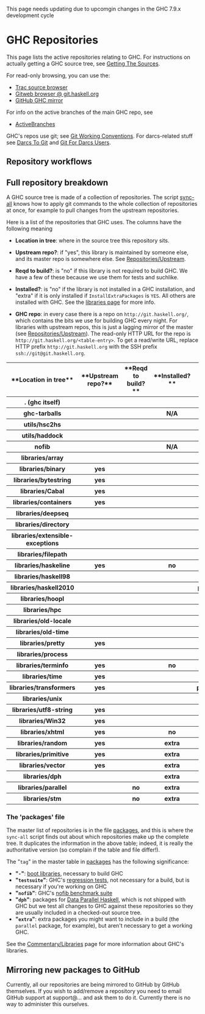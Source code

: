 
This page needs updating due to upcomgin changes in the GHC 7.9.x development cycle

# GHC Repositories


This page lists the active repositories relating to GHC. For instructions on actually getting a GHC source tree, see [Getting The Sources](building/getting-the-sources).


For read-only browsing, you can use the:

- [Trac source browser](/trac/ghc/browser/)
- [ Gitweb browser @ git.haskell.org](http://git.haskell.org/)
- [ GitHub GHC mirror](http://github.com/ghc/ghc)


For info on the active branches of the main GHC repo, see

- [ActiveBranches](active-branches)


GHC's repos use git; see [Git Working Conventions](working-conventions/git). For darcs-related stuff see [Darcs To Git](darcs-to-git) and [Git For Darcs Users](git-for-darcs-users).

## Repository workflows

## Full repository breakdown


A GHC source tree is made of a collection of repositories. The script [sync-all](building/sync-all) knows how to apply git commands to the whole collection of repositories at once, for example to pull changes from the upstream repositories.


Here is a list of the repositories that GHC uses.  The columns have the following meaning

- **Location in tree**: where in the source tree this repository sits.

- **Upstream repo?**: if "yes", this library is maintained by someone else, 
  and its master repo is somewhere else.  See [Repositories/Upstream](repositories/upstream).

- **Reqd to build?**: is "no" if this library is not required to build GHC. We have a few of these because we use them for tests and suchlike.

- **Installed?**: is "no" if the library is not installed in a GHC installation, and "extra" if it is only installed if `InstallExtraPackages` is `YES`. All others are installed with GHC. See the [libraries page](commentary/libraries) for more info.

- **GHC repo**: in every case there is a repo on `http://git.haskell.org/`, which contains the bits we use for building GHC every night. For libraries with upstream repos, this is just a lagging mirror of the master (see [Repositories/Upstream](repositories/upstream)).  The read-only HTTP URL for the repo is `http://git.haskell.org/<table-entry>`.  To get a read/write URL, replace HTTP prefix `http://git.haskell.org` with the SSH prefix `ssh://git@git.haskell.org`. 

<table><tr><th>**Location in tree**</th>
<th>**Upstream repo?**</th>
<th>**Reqd to build?**</th>
<th>**Installed?**</th>
<th>**GHC repo http://git.haskell.org/...**</th></tr>
<tr><th>. (ghc itself)</th>
<th></th>
<th></th>
<th></th>
<th>ghc.git</th></tr>
<tr><th>ghc-tarballs</th>
<th></th>
<th></th>
<th> N/A </th>
<th>ghc-tarballs.git</th></tr>
<tr><th>utils/hsc2hs</th>
<th></th>
<th></th>
<th></th>
<th>hsc2hs.git</th></tr>
<tr><th>utils/haddock</th>
<th></th>
<th></th>
<th></th>
<th>haddock.git</th></tr>
<tr><th>nofib</th>
<th></th>
<th></th>
<th> N/A </th>
<th>nofib.git</th></tr>
<tr><th>libraries/array</th>
<th></th>
<th></th>
<th></th>
<th>packages/array.git</th></tr>
<tr><th>libraries/binary</th>
<th> yes </th>
<th></th>
<th></th>
<th>packages/binary.git</th></tr>
<tr><th>libraries/bytestring</th>
<th> yes </th>
<th></th>
<th></th>
<th>packages/bytestring.git</th></tr>
<tr><th>libraries/Cabal</th>
<th> yes </th>
<th></th>
<th></th>
<th>packages/Cabal.git</th></tr>
<tr><th>libraries/containers</th>
<th> yes </th>
<th></th>
<th></th>
<th>packages/containers.git</th></tr>
<tr><th>libraries/deepseq</th>
<th></th>
<th></th>
<th></th>
<th>packages/deepseq.git</th></tr>
<tr><th>libraries/directory</th>
<th></th>
<th></th>
<th></th>
<th>packages/directory.git</th></tr>
<tr><th>libraries/extensible-exceptions</th>
<th></th>
<th></th>
<th></th>
<th>packages/extensible-exceptions.git</th></tr>
<tr><th>libraries/filepath</th>
<th></th>
<th></th>
<th></th>
<th>packages/filepath.git</th></tr>
<tr><th>libraries/haskeline</th>
<th> yes </th>
<th></th>
<th> no  </th>
<th>packages/haskeline.git</th></tr>
<tr><th>libraries/haskell98</th>
<th></th>
<th></th>
<th></th>
<th>packages/haskell98.git</th></tr>
<tr><th>libraries/haskell2010</th>
<th></th>
<th></th>
<th></th>
<th>packages/haskell2010.git</th></tr>
<tr><th>libraries/hoopl</th>
<th></th>
<th></th>
<th></th>
<th>packages/hoopl.git</th></tr>
<tr><th>libraries/hpc</th>
<th></th>
<th></th>
<th></th>
<th>packages/hpc.git</th></tr>
<tr><th>libraries/old-locale</th>
<th></th>
<th></th>
<th></th>
<th>packages/old-locale.git</th></tr>
<tr><th>libraries/old-time</th>
<th></th>
<th></th>
<th></th>
<th>packages/old-time.git</th></tr>
<tr><th>libraries/pretty</th>
<th> yes </th>
<th></th>
<th></th>
<th>packages/pretty.git</th></tr>
<tr><th>libraries/process</th>
<th></th>
<th></th>
<th></th>
<th>packages/process.git</th></tr>
<tr><th>libraries/terminfo</th>
<th> yes </th>
<th></th>
<th> no  </th>
<th>packages/terminfo.git</th></tr>
<tr><th>libraries/time</th>
<th> yes </th>
<th></th>
<th></th>
<th>packages/time.git</th></tr>
<tr><th>libraries/transformers</th>
<th> yes </th>
<th></th>
<th></th>
<th>packages/transformers.git</th></tr>
<tr><th>libraries/unix</th>
<th></th>
<th></th>
<th></th>
<th>packages/unix.git</th></tr>
<tr><th>libraries/utf8-string</th>
<th> yes </th>
<th></th>
<th></th>
<th>packages/utf8-string.git</th></tr>
<tr><th>libraries/Win32</th>
<th> yes </th>
<th></th>
<th></th>
<th>packages/Win32.git</th></tr>
<tr><th>libraries/xhtml</th>
<th> yes </th>
<th></th>
<th> no  </th>
<th>packages/xhtml.git</th></tr>
<tr><th>libraries/random</th>
<th> yes </th>
<th></th>
<th>extra</th>
<th>packages/random.git</th></tr>
<tr><th>libraries/primitive</th>
<th> yes </th>
<th></th>
<th>extra</th>
<th>packages/primitive.git</th></tr>
<tr><th>libraries/vector</th>
<th> yes </th>
<th></th>
<th>extra</th>
<th>packages/vector.git</th></tr>
<tr><th>libraries/dph</th>
<th></th>
<th></th>
<th>extra</th>
<th>packages/dph.git</th></tr>
<tr><th>libraries/parallel</th>
<th></th>
<th> no  </th>
<th>extra</th>
<th>packages/parallel.git</th></tr>
<tr><th>libraries/stm</th>
<th></th>
<th> no  </th>
<th>extra</th>
<th>packages/stm.git</th></tr></table>

### The 'packages' file


The master list of repositories is in the file [packages](/trac/ghc/browser/ghc/packages), and this is where the `sync-all` script finds out about which repositories make up the complete tree.  It duplicates the information in the above table; indeed, it is really the authoritative version (so complain if the table and file differ!).


The "`tag`" in the master table in [packages](/trac/ghc/browser/ghc/packages) has the following significance:

- **"`-`"**: [boot libraries](commentary/libraries), necessary to build GHC
- **"`testsuite`"**: GHC's [regression tests](building/running-tests), not necessary for a build, but is necessary if you're working on GHC
- **"`nofib`"**: GHC's [nofib benchmark suite](building/running-no-fib)
- **"`dph`"**: packages for [Data Parallel Haskell](data-parallel), which is not shipped with GHC but we test all changes to GHC against these repositories so they are usually included in a checked-out source tree.
- **"`extra`"**: extra packages you might want to include in a build (the `parallel` package, for example), but aren't necessary to get a working GHC.


See the [Commentary/Libraries](commentary/libraries) page for more information about GHC's libraries.

## Mirroring new packages to GitHub


Currently, all our repositories are being mirrored to GitHub by GitHub themselves. If you wish to add/remove a repository you need to email GitHub support at support@… and ask them to do it. Currently there is no way to administer this ourselves.

